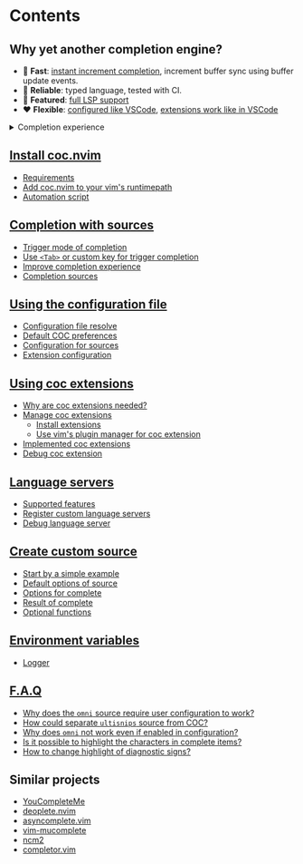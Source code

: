 # Contents

## Why yet another completion engine?

- 🚀 **Fast**: [instant increment completion](https://github.com/neoclide/coc.nvim/wiki/Completion-with-sources#highlights-of-coc-completion), increment buffer sync using buffer update events.
- 💎 **Reliable**: typed language, tested with CI.
- 🌟 **Featured**: [full LSP support](https://github.com/neoclide/coc.nvim/wiki/Language-servers#supported-features)
- ❤️  **Flexible**: [configured like VSCode](https://github.com/neoclide/coc.nvim/wiki/Using-the-configuration-file), [extensions work like in VSCode](https://github.com/neoclide/coc.nvim/wiki/Using-coc-extensions)

<details><summary>Completion experience</summary>
Below are the reasons that led coc.nvim to build its own engine:

- **Full LSP completion support**, especially snippet and `additionalTextEdit` feature, you'll understand why it's awesome when you experience it with a coc extension like `coc-tsserver`.
- **Asynchronous and parallel completion request**, unless using vim sources, your vim will never be blocked.
- **Does completion resolving on completion item change**. The details from completion items are echoed after being selected, this feature requires the `CompleteChanged` autocmd to work.
- **Incomplete request and cancel request support**, only incomplete completion requests would be triggered on filtering completion items and cancellation requests are sent to servers only when necessary.
- **Start completion without timer**. The completion will start after you type the first letter of a word by default and is filtered with new input after the completion has finished. Other completion engines use a timer to trigger completion so you always have to wait after the typed character.
- **Realtime buffer keywords**. Coc will generate buffer keywords on buffer change in the background (with debounce), while some completion engines use a cache which isn't always correct.  Plus, [Locality bonus feature](https://code.visualstudio.com/docs/editor/intellisense#_locality-bonus) from VSCode is enabled by default.
- **Filter completion items when possible.** When you do a fuzzy filter with completion items, some completion engines will trigger a new completion, but coc.nvim will filter the items when possible which makes it much faster. Filtering completion items on backspace is also supported.
</details>


## [Install coc.nvim](https://github.com/neoclide/coc.nvim/wiki/Install-coc.nvim)

* [Requirements](https://github.com/neoclide/coc.nvim/wiki/Install-coc.nvim#requirements)
* [Add coc.nvim to your vim's runtimepath](https://github.com/neoclide/coc.nvim/wiki/Install-coc.nvim#add-cocnvim-to-your-vims-runtimepath)
* [Automation script](https://github.com/neoclide/coc.nvim/wiki/Install-coc.nvim#automation-script)

## [Completion with sources](https://github.com/neoclide/coc.nvim/wiki/Completion-with-sources)

* [Trigger mode of completion](https://github.com/neoclide/coc.nvim/wiki/Completion-with-sources#trigger-mode-of-completion)
* [Use `<Tab>` or custom key for trigger completion](https://github.com/neoclide/coc.nvim/wiki/Completion-with-sources#use-tab-or-custom-key-for-trigger-completion)
* [Improve completion experience](https://github.com/neoclide/coc.nvim/wiki/Completion-with-sources#improve-completion-experience)
* [Completion sources](https://github.com/neoclide/coc.nvim/wiki/Completion-with-sources#completion-sources)

## [Using the configuration file](https://github.com/neoclide/coc.nvim/wiki/Using-the-configuration-file)

* [Configuration file resolve](https://github.com/neoclide/coc.nvim/wiki/Using-the-configuration-file#configuration-file-resolve)
* [Default COC preferences](https://github.com/neoclide/coc.nvim/wiki/Using-the-configuration-file#default-coc-preferences)
* [Configuration for sources](https://github.com/neoclide/coc.nvim/wiki/Using-the-configuration-file#configuration-for-sources)
* [Extension configuration](https://github.com/neoclide/coc.nvim/wiki/Using-the-configuration-file#extension-configuration)

## [Using coc extensions](https://github.com/neoclide/coc.nvim/wiki/Using-coc-extensions)

* [Why are coc extensions needed?](https://github.com/neoclide/coc.nvim/wiki/Using-coc-extensions#why-are-coc-extensions-needed)
* [Manage coc extensions](https://github.com/neoclide/coc.nvim/wiki/Using-coc-extensions#manage-coc-extensions)
  * [Install extensions](https://github.com/neoclide/coc.nvim/wiki/Using-coc-extensions#install-extensions)
  * [Use vim's plugin manager for coc extension](https://github.com/neoclide/coc.nvim/wiki/Using-coc-extensions#use-vims-plugin-manager-for-coc-extension)
* [Implemented coc extensions](https://github.com/neoclide/coc.nvim/wiki/Using-coc-extensions#implemented-coc-extensions)
* [Debug coc extension](https://github.com/neoclide/coc.nvim/wiki/Using-coc-extensions#debug-coc-extension)

## [Language servers](https://github.com/neoclide/coc.nvim/wiki/Language-servers)

* [Supported features](https://github.com/neoclide/coc.nvim/wiki/Language-servers#supported-features)
* [Register custom language servers](https://github.com/neoclide/coc.nvim/wiki/Language-servers#register-custom-language-servers)
* [Debug language server](https://github.com/neoclide/coc.nvim/wiki/Debug-language-server)

## [Create custom source](https://github.com/neoclide/coc.nvim/wiki/Create-custom-source)

* [Start by a simple example](https://github.com/neoclide/coc.nvim/wiki/Create-custom-source#start-by-a-simple-example)
* [Default options of source](https://github.com/neoclide/coc.nvim/wiki/Create-custom-source#default-options-of-source)
* [Options for complete](https://github.com/neoclide/coc.nvim/wiki/Create-custom-source#options-for-complete)
* [Result of complete](https://github.com/neoclide/coc.nvim/wiki/Create-custom-source#result-of-complete)
* [Optional functions](https://github.com/neoclide/coc.nvim/wiki/Create-custom-source#optional-functions)

## [Environment variables](https://github.com/neoclide/coc.nvim/wiki/Environment-variables)

* [Logger](https://github.com/neoclide/coc.nvim/wiki/Environment-variables#logger)

## [F.A.Q](https://github.com/neoclide/coc.nvim/wiki/F.A.Q)

* [Why does the `omni` source require user configuration to work?](https://github.com/neoclide/coc.nvim/wiki/F.A.Q#why-omni-source-requires-user-configuration-to-work)
* [How could separate `ultisnips` source from COC?](https://github.com/neoclide/coc.nvim/wiki/F.A.Q#how-could-separate-ultisnips-source-from-coc)
* [Why does `omni` not work even if enabled in configuration?](https://github.com/neoclide/coc.nvim/wiki/F.A.Q#why-omni-doesnt-work-even-if-enabled-in-configuration)
* [Is it possible to highlight the characters in complete items?](https://github.com/neoclide/coc.nvim/wiki/F.A.Q#is-it-possible-to-highlight-the-characters-in-complete-items)
* [How to change highlight of diagnostic signs?](https://github.com/neoclide/coc.nvim/wiki/F.A.Q#how-to-change-highlight-of-diagnostic-signs)

## Similar projects

* [YouCompleteMe](https://github.com/Valloric/YouCompleteMe)
* [deoplete.nvim](https://github.com/Shougo/deoplete.nvim)
* [asyncomplete.vim](https://github.com/prabirshrestha/asyncomplete.vim)
* [vim-mucomplete](https://github.com/lifepillar/vim-mucomplete/)
* [ncm2](https://github.com/ncm2/ncm2)
* [completor.vim](https://github.com/maralla/completor.vim)

